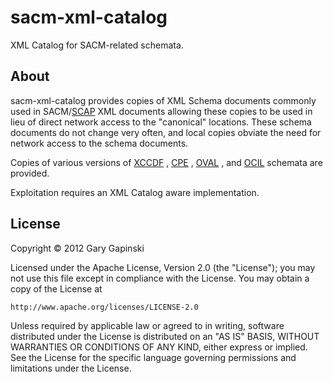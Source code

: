 sacm-xml-catalog
================

XML Catalog for SACM-related schemata.

About
-----

sacm-xml-catalog provides copies of XML Schema documents commonly used in 
SACM/[SCAP](http://scap.nist.gov/)
XML documents allowing these copies to be used in lieu of direct
network access to the "canonical" locations. These schema documents do not
change very often, and local copies obviate the need for network access
to the schema documents.

Copies of various versions of
[XCCDF](http://scap.nist.gov/specifications/xccdf/)
, 
[CPE](http://cpe.mitre.org/)
, 
[OVAL](http://oval.mitre.org/)
, 
and 
[OCIL](http://scap.nist.gov/specifications/ocil/)
schemata are provided.

Exploitation requires an XML Catalog aware implementation. 

License
-------

Copyright © 2012 Gary Gapinski

Licensed under the Apache License, Version 2.0 (the "License");
you may not use this file except in compliance with the License.
You may obtain a copy of the License at

    http://www.apache.org/licenses/LICENSE-2.0

Unless required by applicable law or agreed to in writing, software
distributed under the License is distributed on an "AS IS" BASIS,
WITHOUT WARRANTIES OR CONDITIONS OF ANY KIND, either express or implied.
See the License for the specific language governing permissions and
limitations under the License.